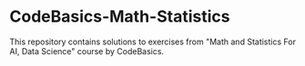 # CodeBasics-Math-Statistics
This repository contains solutions to exercises from "Math and Statistics For AI, Data Science" course by CodeBasics.
